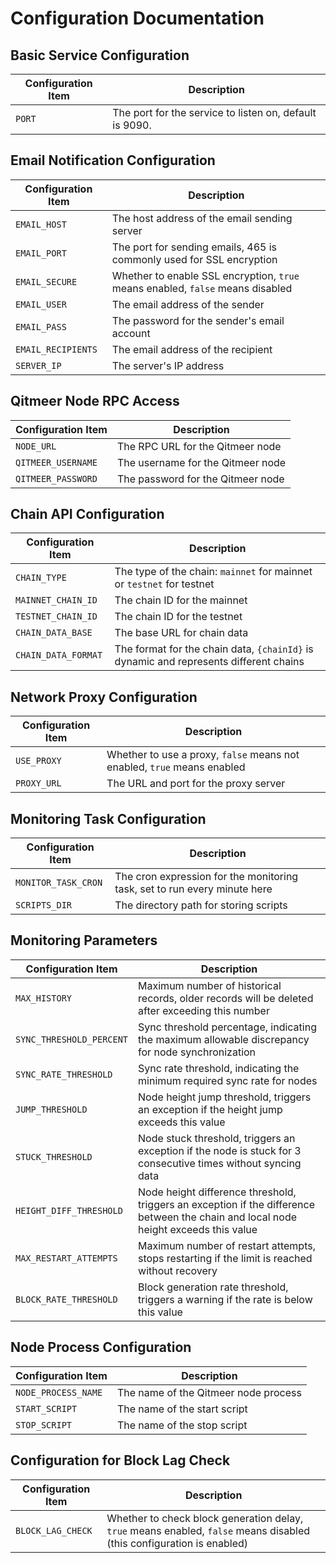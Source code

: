 # Configuration Documentation

## Basic Service Configuration

| Configuration Item | Description                                 |
|--------------------|---------------------------------------------|
| `PORT`             | The port for the service to listen on, default is 9090. |

## Email Notification Configuration

| Configuration Item     | Description                                               |
|------------------------|-----------------------------------------------------------|
| `EMAIL_HOST`           | The host address of the email sending server              |
| `EMAIL_PORT`           | The port for sending emails, 465 is commonly used for SSL encryption |
| `EMAIL_SECURE`         | Whether to enable SSL encryption, `true` means enabled, `false` means disabled |
| `EMAIL_USER`           | The email address of the sender                           |
| `EMAIL_PASS`           | The password for the sender's email account               |
| `EMAIL_RECIPIENTS`     | The email address of the recipient                        |
| `SERVER_IP`            | The server's IP address                                  |

## Qitmeer Node RPC Access

| Configuration Item     | Description                                               |
|------------------------|-----------------------------------------------------------|
| `NODE_URL`             | The RPC URL for the Qitmeer node                         |
| `QITMEER_USERNAME`     | The username for the Qitmeer node                         |
| `QITMEER_PASSWORD`     | The password for the Qitmeer node                         |

## Chain API Configuration

| Configuration Item        | Description                                                |
|---------------------------|------------------------------------------------------------|
| `CHAIN_TYPE`              | The type of the chain: `mainnet` for mainnet or `testnet` for testnet |
| `MAINNET_CHAIN_ID`        | The chain ID for the mainnet                               |
| `TESTNET_CHAIN_ID`        | The chain ID for the testnet                               |
| `CHAIN_DATA_BASE`         | The base URL for chain data                               |
| `CHAIN_DATA_FORMAT`       | The format for the chain data, `{chainId}` is dynamic and represents different chains |

## Network Proxy Configuration

| Configuration Item     | Description                                                 |
|------------------------|-------------------------------------------------------------|
| `USE_PROXY`            | Whether to use a proxy, `false` means not enabled, `true` means enabled |
| `PROXY_URL`            | The URL and port for the proxy server                      |

## Monitoring Task Configuration

| Configuration Item       | Description                                              |
|--------------------------|----------------------------------------------------------|
| `MONITOR_TASK_CRON`      | The cron expression for the monitoring task, set to run every minute here |
| `SCRIPTS_DIR`            | The directory path for storing scripts                   |

## Monitoring Parameters

| Configuration Item             | Description                                               |
|---------------------------------|-----------------------------------------------------------|
| `MAX_HISTORY`                  | Maximum number of historical records, older records will be deleted after exceeding this number |
| `SYNC_THRESHOLD_PERCENT`       | Sync threshold percentage, indicating the maximum allowable discrepancy for node synchronization |
| `SYNC_RATE_THRESHOLD`          | Sync rate threshold, indicating the minimum required sync rate for nodes |
| `JUMP_THRESHOLD`               | Node height jump threshold, triggers an exception if the height jump exceeds this value |
| `STUCK_THRESHOLD`              | Node stuck threshold, triggers an exception if the node is stuck for 3 consecutive times without syncing data |
| `HEIGHT_DIFF_THRESHOLD`        | Node height difference threshold, triggers an exception if the difference between the chain and local node height exceeds this value |
| `MAX_RESTART_ATTEMPTS`         | Maximum number of restart attempts, stops restarting if the limit is reached without recovery |
| `BLOCK_RATE_THRESHOLD`         | Block generation rate threshold, triggers a warning if the rate is below this value |

## Node Process Configuration

| Configuration Item        | Description                                |
|---------------------------|--------------------------------------------|
| `NODE_PROCESS_NAME`       | The name of the Qitmeer node process       |
| `START_SCRIPT`            | The name of the start script               |
| `STOP_SCRIPT`             | The name of the stop script                |

## Configuration for Block Lag Check

| Configuration Item        | Description                                |
|---------------------------|--------------------------------------------|
| `BLOCK_LAG_CHECK`         | Whether to check block generation delay, `true` means enabled, `false` means disabled (this configuration is enabled) |
 